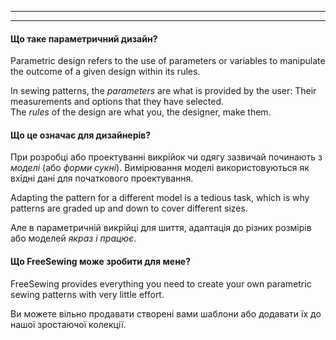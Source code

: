 - - -
- - -

#### Що таке параметричний дизайн?

Parametric design refers to the use of parameters or variables to manipulate the outcome of a given design within its rules.

In sewing patterns, the _parameters_ are what is provided by the user: Their measurements and options that they have selected.  
The _rules_ of the design are what you, the designer, make them.

#### Що це означає для дизайнерів?

При розробці або проектуванні викрійок чи одягу зазвичай починають з _моделі_ (або _форми сукні_). Вимірювання моделі використовуються як вхідні дані для початкового проектування.

Adapting the pattern for a different model is a tedious task, which is why patterns are graded up and down to cover different sizes.

Але в параметричній викрійці для шиття, адаптація до різних розмірів або моделей _якраз і працює_.

#### Що FreeSewing може зробити для мене?

FreeSewing provides everything you need to create your own parametric sewing patterns with very little effort.

Ви можете вільно продавати створені вами шаблони або додавати їх до нашої зростаючої колекції.
